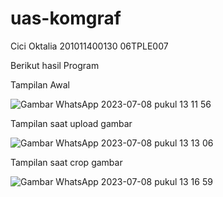 # uas-komgraf

Cici Oktalia
201011400130
06TPLE007

Berikut hasil Program

Tampilan Awal

![Gambar WhatsApp 2023-07-08 pukul 13 11 56](https://github.com/Cicioktalia09/uas-komgraf/assets/138874451/8b78a299-89f2-4b14-aad5-a4a63b26e0a9)

Tampilan saat upload gambar

![Gambar WhatsApp 2023-07-08 pukul 13 13 06](https://github.com/Cicioktalia09/uas-komgraf/assets/138874451/e026aa2a-04f9-412c-85d0-0773e37981c7)

Tampilan saat crop gambar

![Gambar WhatsApp 2023-07-08 pukul 13 16 59](https://github.com/Cicioktalia09/uas-komgraf/assets/138874451/3c1289c9-b29e-408c-8040-fbb83c4e372b)
